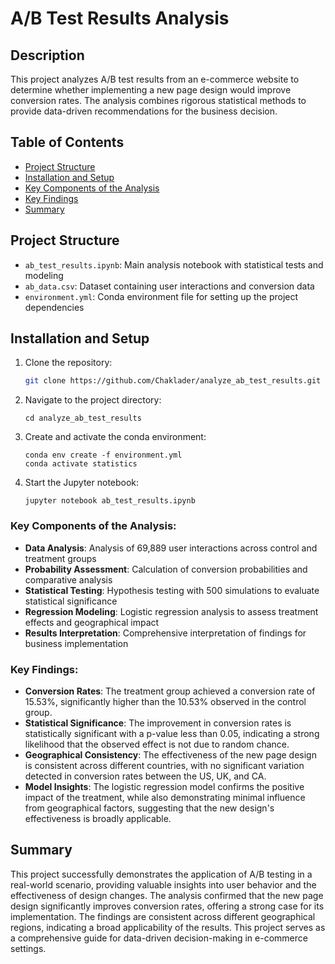 # A/B Test Results Analysis

## Description
This project analyzes A/B test results from an e-commerce website to determine whether implementing a new page design would improve conversion rates. The analysis combines rigorous statistical methods to provide data-driven recommendations for the business decision.

## Table of Contents
- [Project Structure](#project-structure)
- [Installation and Setup](#installation-and-setup)
- [Key Components of the Analysis](#key-components-of-the-analysis)
- [Key Findings](#key-findings)
- [Summary](#summary)


## Project Structure
- `ab_test_results.ipynb`: Main analysis notebook with statistical tests and modeling
- `ab_data.csv`: Dataset containing user interactions and conversion data
- `environment.yml`: Conda environment file for setting up the project dependencies

## Installation and Setup
1. Clone the repository:
   ```bash
   git clone https://github.com/Chaklader/analyze_ab_test_results.git
   ```
2. Navigate to the project directory:
   ```textmate
   cd analyze_ab_test_results
   ```
3. Create and activate the conda environment:
   ```textmate
   conda env create -f environment.yml
   conda activate statistics
   ```
4. Start the Jupyter notebook:
   ```textmate
   jupyter notebook ab_test_results.ipynb
   ```

### Key Components of the Analysis:
- **Data Analysis**: Analysis of 69,889 user interactions across control and treatment groups
- **Probability Assessment**: Calculation of conversion probabilities and comparative analysis
- **Statistical Testing**: Hypothesis testing with 500 simulations to evaluate statistical significance
- **Regression Modeling**: Logistic regression analysis to assess treatment effects and geographical impact
- **Results Interpretation**: Comprehensive interpretation of findings for business implementation

### Key Findings:
- **Conversion Rates**: The treatment group achieved a conversion rate of 15.53%, significantly higher than the 10.53% observed in the control group.
- **Statistical Significance**: The improvement in conversion rates is statistically significant with a p-value less than 0.05, indicating a strong likelihood that the observed effect is not due to random chance.
- **Geographical Consistency**: The effectiveness of the new page design is consistent across different countries, with no significant variation detected in conversion rates between the US, UK, and CA.
- **Model Insights**: The logistic regression model confirms the positive impact of the treatment, while also demonstrating minimal influence from geographical factors, suggesting that the new design's effectiveness is broadly applicable.

## Summary
This project successfully demonstrates the application of A/B testing in a real-world scenario, providing valuable insights into user behavior and the effectiveness of design changes. The analysis confirmed that the new page design significantly improves conversion rates, offering a strong case for its implementation. The findings are consistent across different geographical regions, indicating a broad applicability of the results. This project serves as a comprehensive guide for data-driven decision-making in e-commerce settings.
